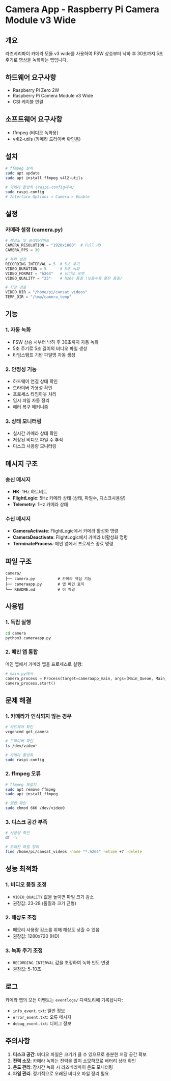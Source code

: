 # Camera App - Raspberry Pi Camera Module v3 Wide

## 개요
라즈베리파이 카메라 모듈 v3 wide를 사용하여 FSW 상승부터 낙하 후 30초까지 5초 주기로 영상을 녹화하는 앱입니다.

## 하드웨어 요구사항
- Raspberry Pi Zero 2W
- Raspberry Pi Camera Module v3 Wide
- CSI 케이블 연결

## 소프트웨어 요구사항
- ffmpeg (비디오 녹화용)
- v4l2-utils (카메라 드라이버 확인용)

## 설치
```bash
# ffmpeg 설치
sudo apt update
sudo apt install ffmpeg v4l2-utils

# 카메라 활성화 (raspi-config에서)
sudo raspi-config
# Interface Options > Camera > Enable
```

## 설정
### 카메라 설정 (camera.py)
```python
# 해상도 및 프레임레이트
CAMERA_RESOLUTION = "1920x1080"  # Full HD
CAMERA_FPS = 30

# 녹화 설정
RECORDING_INTERVAL = 5  # 5초 주기
VIDEO_DURATION = 5      # 5초 녹화
VIDEO_FORMAT = "h264"   # 비디오 포맷
VIDEO_QUALITY = "23"    # h264 품질 (낮을수록 좋은 품질)

# 저장 경로
VIDEO_DIR = "/home/pi/cansat_videos"
TEMP_DIR = "/tmp/camera_temp"
```

## 기능
### 1. 자동 녹화
- FSW 상승 시부터 낙하 후 30초까지 자동 녹화
- 5초 주기로 5초 길이의 비디오 파일 생성
- 타임스탬프 기반 파일명 자동 생성

### 2. 안정성 기능
- 하드웨어 연결 상태 확인
- 드라이버 가용성 확인
- 프로세스 타임아웃 처리
- 임시 파일 자동 정리
- 에러 복구 메커니즘

### 3. 상태 모니터링
- 실시간 카메라 상태 확인
- 저장된 비디오 파일 수 추적
- 디스크 사용량 모니터링

## 메시지 구조
### 송신 메시지
- **HK**: 1Hz 하트비트
- **FlightLogic**: 5Hz 카메라 상태 (상태, 파일수, 디스크사용량)
- **Telemetry**: 1Hz 카메라 상태

### 수신 메시지
- **CameraActivate**: FlightLogic에서 카메라 활성화 명령
- **CameraDeactivate**: FlightLogic에서 카메라 비활성화 명령
- **TerminateProcess**: 메인 앱에서 프로세스 종료 명령

## 파일 구조
```
camera/
├── camera.py          # 카메라 핵심 기능
├── cameraapp.py       # 앱 메인 로직
└── README.md          # 이 파일
```

## 사용법
### 1. 독립 실행
```bash
cd camera
python3 cameraapp.py
```

### 2. 메인 앱 통합
메인 앱에서 카메라 앱을 프로세스로 실행:
```python
# main.py에서
camera_process = Process(target=cameraapp_main, args=(Main_Queue, Main_Pipe))
camera_process.start()
```

## 문제 해결
### 1. 카메라가 인식되지 않는 경우
```bash
# 하드웨어 확인
vcgencmd get_camera

# 드라이버 확인
ls /dev/video*

# 카메라 활성화
sudo raspi-config
```

### 2. ffmpeg 오류
```bash
# ffmpeg 재설치
sudo apt remove ffmpeg
sudo apt install ffmpeg

# 권한 확인
sudo chmod 666 /dev/video0
```

### 3. 디스크 공간 부족
```bash
# 사용량 확인
df -h

# 오래된 파일 정리
find /home/pi/cansat_videos -name "*.h264" -mtime +7 -delete
```

## 성능 최적화
### 1. 비디오 품질 조정
- `VIDEO_QUALITY` 값을 높이면 파일 크기 감소
- 권장값: 23-28 (품질과 크기 균형)

### 2. 해상도 조정
- 메모리 사용량 감소를 위해 해상도 낮출 수 있음
- 권장값: 1280x720 (HD)

### 3. 녹화 주기 조정
- `RECORDING_INTERVAL` 값을 조정하여 녹화 빈도 변경
- 권장값: 5-10초

## 로그
카메라 앱의 모든 이벤트는 `eventlogs/` 디렉토리에 기록됩니다:
- `info_event.txt`: 일반 정보
- `error_event.txt`: 오류 메시지
- `debug_event.txt`: 디버그 정보

## 주의사항
1. **디스크 공간**: 비디오 파일은 크기가 클 수 있으므로 충분한 저장 공간 확보
2. **전력 소모**: 카메라 녹화는 전력을 많이 소모하므로 배터리 상태 확인
3. **온도 관리**: 장시간 녹화 시 라즈베리파이 온도 모니터링
4. **파일 관리**: 정기적으로 오래된 비디오 파일 정리 필요 